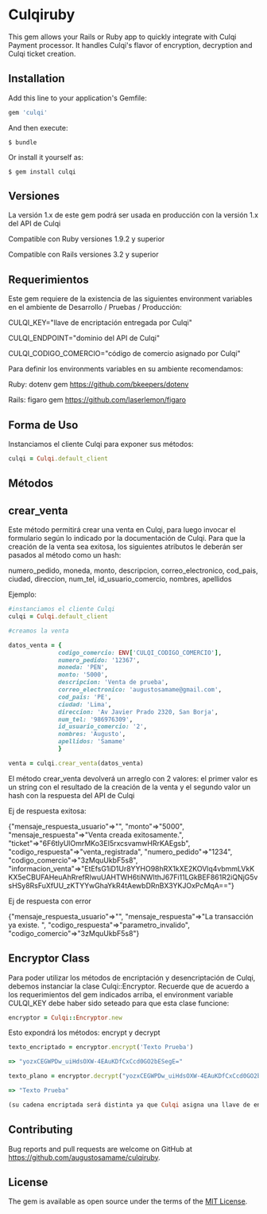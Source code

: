 # Culqiruby

This gem allows your Rails or Ruby app to quickly integrate with Culqi Payment processor. It handles Culqi's flavor of encryption, decryption and Culqi ticket creation.

## Installation

Add this line to your application's Gemfile:

```ruby
gem 'culqi'
```

And then execute:

    $ bundle

Or install it yourself as:

    $ gem install culqi

## Versiones

La versión 1.x de este gem podrá ser usada en producción con la versión 1.x del API de Culqi

Compatible con Ruby versiones 1.9.2 y superior

Compatible con Rails versiones 3.2 y superior


## Requerimientos

Este gem requiere de la existencia de las siguientes environment variables en el ambiente de Desarrollo / Pruebas / Producción:

CULQI_KEY="llave de encriptación entregada por Culqi"

CULQI_ENDPOINT="dominio del API de Culqi"

CULQI_CODIGO_COMERCIO="código de comercio asignado por Culqi"



Para definir los environments variables en su ambiente recomendamos:


Ruby:
dotenv gem
https://github.com/bkeepers/dotenv


Rails:
figaro gem
https://github.com/laserlemon/figaro


## Forma de Uso

Instanciamos el cliente Culqi para exponer sus métodos:

```ruby
culqi = Culqi.default_client
```

## Métodos

## crear_venta

Este método permitirá crear una venta en Culqi, para luego invocar el formulario según lo indicado por la documentación de Culqi.
Para que la creación de la venta sea exitosa, los siguientes atributos le deberán ser pasados al método como un hash:

numero_pedido, moneda, monto, descripcion, correo_electronico, cod_pais, ciudad, direccion, num_tel, id_usuario_comercio, nombres, apellidos

Ejemplo:

```ruby
#instanciamos el cliente Culqi
culqi = Culqi.default_client

#creamos la venta

datos_venta = {
              codigo_comercio: ENV['CULQI_CODIGO_COMERCIO'],
              numero_pedido: '12367',
              moneda: 'PEN',
              monto: '5000',
              descripcion: 'Venta de prueba',
              correo_electronico: 'augustosamame@gmail.com',
              cod_pais: 'PE',
              ciudad: 'Lima',
              direccion: 'Av Javier Prado 2320, San Borja',
              num_tel: '986976309',
              id_usuario_comercio: '2',
              nombres: 'Augusto',
              apellidos: 'Samame'
              }

venta = culqi.crear_venta(datos_venta)

```

El método crear_venta devolverá un arreglo con 2 valores: el primer valor es un string con el resultado de la creación de la venta y el segundo valor un hash con la respuesta del API de Culqi

Ej de respuesta exitosa:

{"mensaje_respuesta_usuario"=>"", "monto"=>"5000", "mensaje_respuesta"=>"Venta creada exitosamente.", "ticket"=>"6F6tIyUlOmrMKo3EI5rxcsvamwHRrKAEgsb", "codigo_respuesta"=>"venta_registrada", "numero_pedido"=>"1234", "codigo_comercio"=>"3zMquUkbF5s8", "informacion_venta"=>"EtEfsG1iD1Ur8YYHO98hRX1kXE2KOVlq4vbmmLVkKKX5eCBUFAHeuAhRrefRIwuUAHTWH6tiNWIthJ67Fi11LGkBEF861R2iQNjG5vsHSy8RsFuXfUU_zKTYYwGhaYkR4tAewbDRnBX3YKJOxPcMqA=="}


Ej de respuesta con error

{"mensaje_respuesta_usuario"=>"", "mensaje_respuesta"=>"La transacción ya existe. ", "codigo_respuesta"=>"parametro_invalido", "codigo_comercio"=>"3zMquUkbF5s8"}


## Encryptor Class

Para poder utilizar los métodos de encriptación y desencriptación de Culqi, debemos instanciar la clase Culqi::Encryptor.
Recuerde que de acuerdo a los requerimientos del gem indicados arriba, el environment variable CULQI_KEY debe haber sido seteado para que esta clase funcione:


```ruby
encryptor = Culqi::Encryptor.new
```

Esto expondrá los métodos: encrypt y decrypt

```ruby
texto_encriptado = encryptor.encrypt('Texto Prueba')

=> "yozxCEGWPDw_uiHdsOXW-4EAuKDfCxCcd0GO2bESegE="

texto_plano = encryptor.decrypt("yozxCEGWPDw_uiHdsOXW-4EAuKDfCxCcd0GO2bESegE=")

=> "Texto Prueba"

(su cadena encriptada será distinta ya que Culqi asigna una llave de encriptación distinta a cada cliente)
```


## Contributing

Bug reports and pull requests are welcome on GitHub at https://github.com/augustosamame/culqiruby.


## License

The gem is available as open source under the terms of the [MIT License](http://opensource.org/licenses/MIT).
